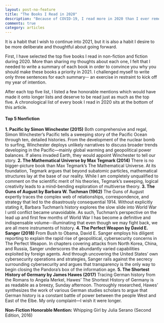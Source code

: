 ```yaml
---
layout: post-no-feature
title: "The Books I Read in 2020"
description: "Because of COVID-19, I read more in 2020 than I ever remember doing in previous years."
comments: true
category: articles
---
```


It is a habit that I wish to continue into 2021, but it is also a habit 
I desire to be more deliberate and thoughtful about going forward. 

First, I have selected the top five books I read in non-fiction and fiction during 2020. 
More than sharing my thoughts about each one, I felt that I needed to write 
a summary of each book in order to convince you why you should make these books a priority in 2021. 
I challenged myself to write only three sentences for each summary--
an exercise in restraint to kick off my year of intention. 

After each top five list, I  listed a few honorable mentions 
which would have made it onto longer lists and deserve to be read just as much as the top five. 
A chronological list of every book I read in 2020 sits at the bottom of this article.

#### Top 5 Nonfiction

**1. Pacific by Simon Winchester (2015)**
  Both comprehensive and regal, Simon Winchester’s Pacific tells a sweeping story of the Pacific Ocean 
  through ten, detailed histories. From the development of the nuclear bomb to surfing, 
  Winchester deploys unlikely narratives to discuss broader trends developing in the Pacific—mainly global warming 
  and geopolitical power balances. If aliens invaded Earth, they would appoint Winchester to tell our story.
**2. The Mathematical Universe by Max Tegmark (2014)**
  There is no bigger-picture book than Max Tegmark’s The Mathematical Universe. At its foundation, 
  Tegmark argues that beyond subatomic particles, mathematical structures lay at the base of our reality. 
  While I am completely unqualified to comment on the scientific merit of his theories, Tegmark’s sweeping, 
  logical creativity leads to a mind-bending exploration of multiverse theory.
**3. The Guns of August by Barbara W. Tuchman (1962)**
  The Guns of August expertly traces the complex web of relationships, correspondence, 
  and strategy that led to the disastrously consequential 1914. Without explicitly stating it, 
  Barbara Tuchman’s history explores the slow slide into World War I until conflict became unavoidable. 
  As such, Tuchman’s perspective on the lead up and first few months of World War I has become a definitive 
  and indispensable volume--illuminating that even though we may fight back, we are all mere instruments of history. 
**4. The Perfect Weapon by David E. Sanger (2018)**
  From Bush to Obama, David E. Sanger employs his diligent reporting to explain the rapid rise of geopolitical, 
  cybersecurity concerns in The Perfect Weapon. In chapters covering attacks from North Korea, China, and Russia, 
  Sanger underscores the abundantly varied capabilities exploited by foreign agents. And through uncovering 
  the United States’ own cybersecurity operations and strategies, Sanger rails against the secrecy surrounding 
  cybersecurity and argues that transparency is the only way to begin closing the Pandora’s box of the information age.
**5. The Shortest History of Germany by James Hawes (2017)**
  Tracing German history from the Romans to Angela Merkel, Hawes’ The Shortest History of Germany is as readable as a breezy, 
  Sunday afternoon. Thoroughly researched, Hawes’ synthesizes the work of various German studies scholars 
  to argue that German history is a constant battle of power between the people West and East of the Elbe. 
  My only complaint—I wish it were longer.

**Non-Fiction Honorable Mention:** Whipping Girl by Julia Serano (Second Edition, 2016)

